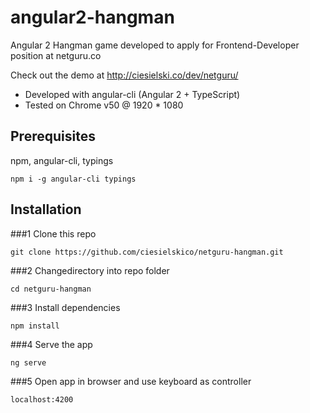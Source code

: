 # angular2-hangman

Angular 2 Hangman game developed to apply for Frontend-Developer position at netguru.co

Check out the demo at http://ciesielski.co/dev/netguru/

- Developed with angular-cli (Angular 2 + TypeScript)
- Tested on Chrome v50 @ 1920 * 1080

## Prerequisites

npm, angular-cli, typings

`npm i -g angular-cli typings`

## Installation

###1 Clone this repo

`git clone https://github.com/ciesielskico/netguru-hangman.git`

###2 Changedirectory into repo folder

`cd netguru-hangman`

###3 Install dependencies

`npm install`

###4 Serve the app

`ng serve`

###5 Open app in browser and use keyboard as controller

`localhost:4200`

